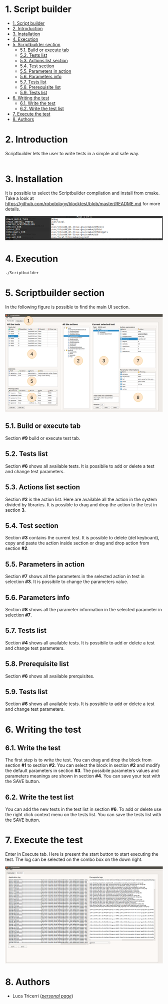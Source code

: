 # 1. Script builder

- [1. Script builder](#1-Script-builder)
- [2. Introduction](#2-Introduction)
- [3. Installation](#3-Installation)
- [4. Execution](#4-Execution)
- [5. Scriptbuilder section](#5-Scriptbuilder-section)
  - [5.1. Build or execute tab](#51-Build-or-execute-tab)
  - [5.2. Tests list](#52-Tests-list)
  - [5.3. Actions list section](#53-Actions-list-section)
  - [5.4. Test section](#54-Test-section)
  - [5.5. Parameters in action](#55-Parameters-in-action)
  - [5.6. Parameters info](#56-Parameters-info)
  - [5.7. Tests list](#57-Tests-list)
  - [5.8. Prerequisite list](#58-Prerequisite-list)
  - [5.9. Tests list](#59-Tests-list)
- [6. Writing the test](#6-Writing-the-test)
  - [6.1. Write the test](#61-Write-the-test)
  - [6.2. Write the test list](#62-Write-the-test-list)
- [7. Execute the test](#7-Execute-the-test)
- [8. Authors](#8-Authors)

# 2. Introduction

Scriptbuilder lets the user to write tests in a simple and safe way.
<br/><br/>

# 3. Installation

It is possible to select the Scriptbuilder compilation and install from cmake.
Take a look at https://github.com/robotology/blocktest/blob/master/README.md
for more details.

![alt text](img/img003.png "Yarp and Scriptbuilder options.")

# 4. Execution

```bash
./Scriptbuilder
```

# 5. Scriptbuilder section

In the following figure is possible to find the main UI section.

![alt text](img/img001.png "Scriptbuilder windows.")

## 5.1. Build or execute tab
Section **#9**  build or execute test tab.

## 5.2. Tests list
Section **#6** shows all available tests. It is possibile to add or delete a test and change test parameters.

## 5.3. Actions list section

Section **#2** is the action list. Here are available all the action
in the system divided by libraries.
It is possible to drag and drop the action to the test in section **3**.

## 5.4. Test section

Section **#3** contains the current test. It is possible to delete (del keyboard), copy and paste the action inside section or drag and drop action from section **#2**.

## 5.5. Parameters in action

Section **#7** shows all the parameters in the selected action in test
in selection **#3**. It is possibile to change the parameters value.

## 5.6. Parameters info

Section **#8** shows all the parameter information in the selected parameter in selection **#7**.

## 5.7. Tests list

Section **#4** shows all available tests. It is possibile to add or delete a test and change test parameters.

## 5.8. Prerequisite list

Section **#6** shows all available prerquisites.

## 5.9. Tests list

Section **#6** shows all available tests. It is possibile to add or delete a test and change test parameters.

# 6. Writing the test

## 6.1. Write the test
The first step is to write the test. You can drag and drop the block from section **#1** to section **#2**.
You can select the block in section **#2** and modify the default parameters in section **#3**. The possibile parameters values and parameters meanings are shown in section **#4**.
You can save your test with the SAVE button.

## 6.2. Write the test list
You can add the new tests in the test list in section **#6**.
To add or delete use the right click context menu on the tests list.
You can save the tests list with the SAVE button.

# 7. Execute the test
Enter in Execute tab.
Here is present the start button to start executing the test.
The log can be selected on the combo box on the down right.


![alt text](img/img004.png "Execute tab.")

# 8. Authors
* Luca Tricerri ([*personal page*](http://www.iit.it/en/people/Luca-tricerri.html))



